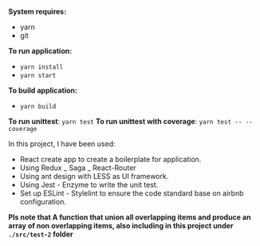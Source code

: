 **System requires:**
- yarn
- git

**To run application:**
- `yarn install`
- `yarn start`

**To build application:**
- `yarn build`

**To run unittest**: `yarn test`
**To run unittest with coverage**: `yarn test -- --coverage`

In this project, I have been used:
- React create app to create a boilerplate for application.
- Using Redux _ Saga _ React-Router
- Using ant design with LESS as UI framework.
- Using Jest - Enzyme to write the unit test.
- Set up ESLint - Stylelint to ensure the code standard base on airbnb configuration.

**Pls note that A function that union all overlapping items and produce an array of non overlapping items, also including in this project under `./src/test-2` folder**

